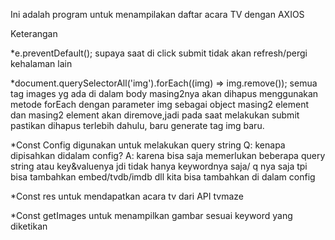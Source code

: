 Ini adalah program untuk menampilakan daftar acara TV dengan AXIOS

Keterangan

*e.preventDefault();
supaya saat di click submit tidak akan refresh/pergi kehalaman lain

*document.querySelectorAll('img').forEach((img) => img.remove());
semua tag images yg ada di dalam body masing2nya akan dihapus 
menggunakan metode forEach dengan parameter img sebagai object masing2 element
dan masing2 element akan diremove,jadi pada saat melakukan submit pastikan dihapus terlebih dahulu,
baru generate tag img baru.

*Const Config
digunakan untuk melakukan query string
Q: kenapa dipisahkan didalam config?
A: karena bisa saja memerlukan beberapa query string atau key&valuenya
   jdi tidak hanya keywordnya saja/ q nya saja tpi bisa tambahkan embed/tvdb/imdb dll
   kita bisa tambahkan di dalam config

*Const res
untuk mendapatkan acara tv dari API tvmaze

*Const getImages 
untuk menampilkan gambar sesuai keyword yang diketikan
